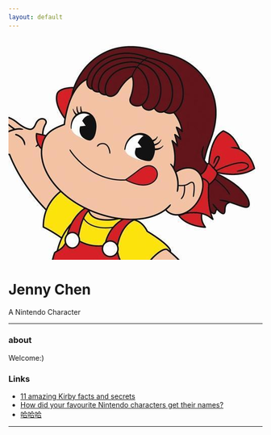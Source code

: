 ```yaml
---
layout: default
---
```


![avatar](avatar.jpg)

# Jenny Chen

A Nintendo Character

- - -

### about

Welcome:)

### Links

 * [11 amazing Kirby facts and secrets](http://www.officialnintendomagazine.co.uk/41729/11-amazing-kirby-facts-and-secrets/)
 * [How did your favourite Nintendo characters get their names?](http://www.officialnintendomagazine.co.uk/42153/how-did-mario-get-his-name-and-the-origins-of-your-favourite-nintendo-stars/?page=6)
 * [哈哈哈](http://funty38.hhtpe.me/)
 
 

- - -
